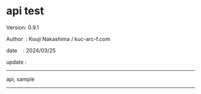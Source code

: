 ﻿# api test

 Version: 0.9.1

 Author  : Kouji Nakashima / kuc-arc-f.com

 date    : 2024/03/25  

 update :

***

api,  sample

***
